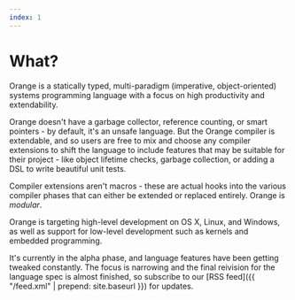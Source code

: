 ```yaml
---
index: 1
---
```


# What?

Orange is a statically typed, multi-paradigm (imperative, object-oriented) systems programming language with a focus on high productivity and extendability.

Orange doesn't have a garbage collector, reference counting, or smart pointers - by default, it's an unsafe language. But the Orange compiler is extendable, and so users are free to mix and choose any compiler extensions to shift the language to include features that may be suitable for their project - like object lifetime checks, garbage collection, or adding a DSL to write beautiful unit tests.

Compiler extensions aren't macros - these are actual hooks into the various compiler phases that can either be extended or replaced entirely. Orange is _modular_.

Orange is targeting high-level development on OS X, Linux, and Windows, as
well as support for low-level development such as kernels and embedded
programming.

It's currently in the alpha phase, and language features have been getting tweaked constantly. The focus is narrowing and the final reivision for the language spec is almost finished, so subscribe to our [RSS feed]({{ "/feed.xml" | prepend: site.baseurl }}) for updates.
